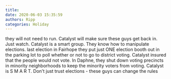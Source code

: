```yaml
---
title: 
date: 2020-06-03 15:35:59
authors: Ripp
categories: Holiday
---
```


 they will not need to run.  Catalyst will make sure these guys get back in.  Just watch.  Catalyst is a smart group.  They know how to manipulate elections. last election in Fairhope they put just ONE election booth out in the parking lot to poll whether or not to go to district voting.  Catalyst insured that the people would not vote.
In Daphne, they shut down voting precincts in minority neighborhoods to keep the minority voters from voting.
Catalyst is S M A R T.   Don't just trust elections - these guys can change the rules